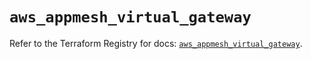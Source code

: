 # `aws_appmesh_virtual_gateway`

Refer to the Terraform Registry for docs: [`aws_appmesh_virtual_gateway`](https://registry.terraform.io/providers/hashicorp/aws/5.99.0/docs/resources/appmesh_virtual_gateway).
